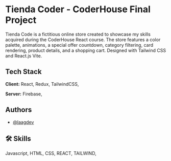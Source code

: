 
# Tienda Coder  - CoderHouse Final Project

Tienda Code is a fictitious online store created to showcase my skills acquired during the CoderHouse React course. The store features a color palette, animations, a special offer countdown, category filtering, card rendering, product details, and a shopping cart. Designed with Tailwind CSS and React.js Vite.



## Tech Stack

**Client:** React, Redux, TailwindCSS,

**Server:** Firebase,

## Authors

- [@laagdev](https://github.com/laag-dev)


## 🛠 Skills
Javascript, HTML, CSS, REACT, TAILWIND, 


